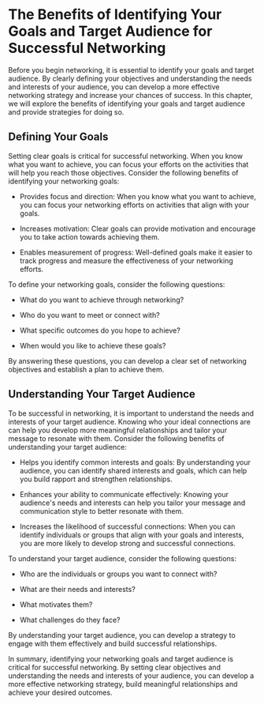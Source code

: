The Benefits of Identifying Your Goals and Target Audience for Successful Networking
===========================================================================================================================================

Before you begin networking, it is essential to identify your goals and target audience. By clearly defining your objectives and understanding the needs and interests of your audience, you can develop a more effective networking strategy and increase your chances of success. In this chapter, we will explore the benefits of identifying your goals and target audience and provide strategies for doing so.

Defining Your Goals
-------------------

Setting clear goals is critical for successful networking. When you know what you want to achieve, you can focus your efforts on the activities that will help you reach those objectives. Consider the following benefits of identifying your networking goals:

* Provides focus and direction: When you know what you want to achieve, you can focus your networking efforts on activities that align with your goals.

* Increases motivation: Clear goals can provide motivation and encourage you to take action towards achieving them.

* Enables measurement of progress: Well-defined goals make it easier to track progress and measure the effectiveness of your networking efforts.

To define your networking goals, consider the following questions:

* What do you want to achieve through networking?

* Who do you want to meet or connect with?

* What specific outcomes do you hope to achieve?

* When would you like to achieve these goals?

By answering these questions, you can develop a clear set of networking objectives and establish a plan to achieve them.

Understanding Your Target Audience
----------------------------------

To be successful in networking, it is important to understand the needs and interests of your target audience. Knowing who your ideal connections are can help you develop more meaningful relationships and tailor your message to resonate with them. Consider the following benefits of understanding your target audience:

* Helps you identify common interests and goals: By understanding your audience, you can identify shared interests and goals, which can help you build rapport and strengthen relationships.

* Enhances your ability to communicate effectively: Knowing your audience's needs and interests can help you tailor your message and communication style to better resonate with them.

* Increases the likelihood of successful connections: When you can identify individuals or groups that align with your goals and interests, you are more likely to develop strong and successful connections.

To understand your target audience, consider the following questions:

* Who are the individuals or groups you want to connect with?

* What are their needs and interests?

* What motivates them?

* What challenges do they face?

By understanding your target audience, you can develop a strategy to engage with them effectively and build successful relationships.

In summary, identifying your networking goals and target audience is critical for successful networking. By setting clear objectives and understanding the needs and interests of your audience, you can develop a more effective networking strategy, build meaningful relationships and achieve your desired outcomes.
